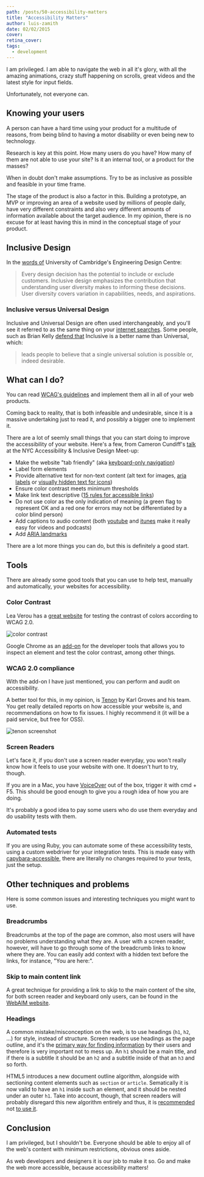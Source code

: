 ```yaml
---
path: /posts/50-accessibility-matters
title: "Accessibility Matters"
author: luis-zamith
date: 02/02/2015
cover: 
retina_cover: 
tags:
  - development
---
```


I am privileged. I am able to navigate the web in all it's glory, with all the
amazing animations, crazy stuff happening on scrolls, great videos and the
latest style for input fields.

Unfortunately, not everyone can.

## Knowing your users

A person can have a hard time using your product for a multitude of reasons,
from being blind to having a motor disability or even being new to technology.

Research is key at this point. How many users do you have? How many of them are
not able to use your site? Is it an internal tool, or a product for the masses?

When in doubt don't make assumptions. Try to be as inclusive as possible and
feasible in your time frame.

The stage of the product is also a factor in this. Building a prototype, an MVP
or improving an area of a website used by millions of people daily, have very
different constraints and also very different amounts of information available
about the target audience. In my opinion, there is no excuse for at least having
this in mind in the conceptual stage of your product.

## Inclusive Design

In the [words of](https://www.inclusivedesigntoolkit.com/betterdesign2/whatis/whatis.html)
University of Cambridge's Engineering Design Centre:

> Every design decision has the potential to include or exclude customers.
> Inclusive design emphasizes the contribution that understanding user diversity
> makes to informing these decisions. User diversity covers variation in
> capabilities, needs, and aspirations.

### Inclusive versus Universal Design

Inclusive and Universal Design are often used interchangeably, and you'll see it
referred to as the same thing on your [internet searches](https://www.universaldesign.com/about-universal-design.html).
Some people, such as Brian Kelly [defend that](https://ukwebfocus.wordpress.com/2010/06/28/web-ccessibility-code-of-practice-bs-88782010/)
Inclusive is a better name than Universal, which:

> leads people to believe that a single universal solution is possible or,
indeed desirable.

## What can I do?

You can read [WCAG's guidelines](https://www.w3.org/WAI/intro/wcag) and implement
them all in all of your web products.

Coming back to reality, that is both infeasible and undesirable, since it is a
massive undertaking just to read it, and possibly a bigger one to implement it.

There are a lot of seemly small things that you can start doing to improve the
accessibility of your website. Here's a few, from Cameron Cundiff's [talk](https://www.youtube.com/watch?v=Iu_cUWrWOGM&feature=youtu.be&a)
at the NYC Accessibility & Inclusive Design Meet-up:

* Make the website "tab friendly" (aka [keyboard-only navigation](https://www.nngroup.com/articles/keyboard-accessibility/))
* Label form elements
* Provide alternative text for non-text content (alt text for images, [aria
labels](https://developer.mozilla.org/en-US/docs/Web/Accessibility/ARIA) or [visually hidden text for icons](https://open.blogs.nytimes.com/2014/06/24/improving-article-accessibility/))
* Ensure color contrast meets minimum thresholds
* Make link text descriptive ([15 rules for accessible links](https://www.sitepoint.com/15-rules-making-accessible-links/))
* Do not use color as the only indication of meaning (a green flag to represent
OK and a red one for errors may not be differentiated by a color blind person)
* Add captions to audio content (both [youtube](https://support.google.com/youtube/answer/2734796?hl=en) and [itunes](https://accessibility.psu.edu/podcasts)
make it really easy for videos and podcasts)
* Add [ARIA landmarks](https://accessibility.oit.ncsu.edu/training/aria/landmarks-xhtml.html)

There are a lot more things you can do, but this is definitely a good start.

## Tools

There are already some good tools that you can use to help test, manually and
automatically, your websites for accessibility.

### Color Contrast

Lea Verou has a [great website](https://leaverou.github.io/contrast-ratio/) for
testing the contrast of colors according to WCAG 2.0.

![color contrast](https://blog.groupbuddies.com/uploads/post_image/image/31/Screen_Shot_2015-01-16_at_17.48.01.png)

Google Chrome as an [add-on](https://chrome.google.com/webstore/detail/accessibility-developer-t/fpkknkljclfencbdbgkenhalefipecmb?hl=en)
for the developer tools that allows you to inspect an element and test the color
contrast, among other things.

### WCAG 2.0 compliance

With the add-on I have just mentioned, you can perform and audit on
accessibility.

A better tool for this, in my opinion, is [Tenon](https://tenon.io/) by Karl
Groves and his team. You get really detailed reports on how accessible your
website is, and recommendations on how to fix issues. I highly recommend it (it
will be a paid service, but free for OSS).

![tenon screenshot](https://blog.groupbuddies.com/uploads/post_image/image/30/Screen_Shot_2015-01-16_at_17.51.05.png)

### Screen Readers

Let's face it, if you don't use a screen reader everyday, you won't really know how
it feels to use your website with one. It doesn't hurt to try, though.

If you are in a Mac, you have [VoiceOver](https://www.apple.com/accessibility/osx/voiceover/)
out of the box, trigger it with cmd + F5. This should be good enough to give you
a rough idea of how you are doing.

It's probably a good idea to pay some users who do use them everyday and do
usability tests with them.

### Automated tests

If you are using Ruby, you can automate some of these accessibility tests, using
a custom webdriver for your integration tests. This is made easy with
[capybara-accessible](https://github.com/Casecommons/capybara-accessible), there
are literally no changes required to your tests, just the setup.

## Other techniques and problems

Here is some common issues and interesting techniques you might want to use.

### Breadcrumbs

Breadcrumbs at the top of the page are common, also most users will have no
problems understanding what they are. A user with a screen reader, however, will
have to go through some of the breadcrumb links to know where they are. You can
easily add context with a hidden text before the links, for instance, "You are
here:".

### Skip to main content link

A great technique for providing a link to skip to the main content of the site,
for both screen reader and keyboard only users, can be found in the
[WebAIM website](https://webaim.org/techniques/css/invisiblecontent/#skipnavlinks).

### Headings

A common mistake/misconception on the web, is to use headings (`h1`, `h2`, ...) for
style, instead of structure. Screen readers use headings as the page outline,
and it's the [primary way for finding information](https://webaim.org/projects/screenreadersurvey5/#finding)
by their users and therefore is very important not to mess up. An `h1` should be
a main title, and if there is a subtitle it should be an `h2` and a subtitle
inside of that an `h3` and so forth.

HTML5 introduces a new document outline algorithm, alongside with sectioning
content elements such as `section` or `article`. Sematically it is now valid to
have an `h1` inside such an element, and it should be nested under an outer
`h1`. Take into account, though, that screen readers will probably disregard this
new algorithm entirely and thus, it is [recommended](https://www.w3.org/html/wg/drafts/html/master/sections.html#outlines)
not [to use it](https://www.paciellogroup.com/blog/2013/10/html5-document-outline/).

## Conclusion

I am privileged, but I shouldn't be. Everyone should be able to enjoy all of the
web's content with minimum restrictions, obvious ones aside.

As web developers and designers it is our job to make it so. Go and make the web
more accessible, because accessibility matters!

